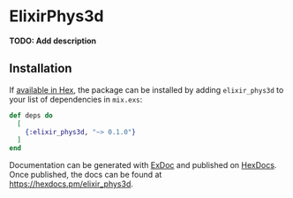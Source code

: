 # ElixirPhys3d

**TODO: Add description**

## Installation

If [available in Hex](https://hex.pm/docs/publish), the package can be installed
by adding `elixir_phys3d` to your list of dependencies in `mix.exs`:

```elixir
def deps do
  [
    {:elixir_phys3d, "~> 0.1.0"}
  ]
end
```

Documentation can be generated with [ExDoc](https://github.com/elixir-lang/ex_doc)
and published on [HexDocs](https://hexdocs.pm). Once published, the docs can
be found at <https://hexdocs.pm/elixir_phys3d>.

